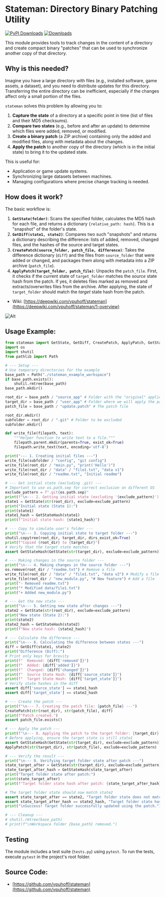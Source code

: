 # Stateman: Directory Binary Patching Utility
[![PyPI Downloads](https://img.shields.io/pypi/dm/stateman)](https://pypi.org/project/stateman/) [![Downloads](https://static.pepy.tech/badge/stateman)](https://pepy.tech/project/stateman)


This module provides tools to track changes in the content of a directory and create compact binary "patches" that can be used to synchronize another copy of that directory.

## Why is this needed?

Imagine you have a large directory with files (e.g., installed software, game assets, a dataset), and you need to distribute updates for this directory. Transferring the entire directory can be inefficient, especially if the changes affect only a small portion of the files.

`stateman` solves this problem by allowing you to:

1.  **Capture the state** of a directory at a specific point in time (list of files and their MD5 checksums).
2.  **Compare two states** (e.g., before and after an update) to determine which files were added, removed, or modified.
3.  **Create a binary patch** (a ZIP archive) containing only the added and modified files, along with metadata about the changes.
4.  **Apply the patch** to another copy of the directory (which is in the initial state) to bring it to the updated state.

This is useful for:
* Application or game update systems.
* Synchronizing large datasets between machines.
* Managing configurations where precise change tracking is needed.

## How does it work?

The basic workflow is:

1.  **`GetState(folder)`**: Scans the specified folder, calculates the MD5 hash for each file, and returns a dictionary `{relative_path: hash}`. This is a "snapshot" of the folder's state.
2.  **`GetDiff(state1, state2)`**: Compares two such "snapshots" and returns a dictionary describing the difference: lists of added, removed, changed files, and the hashes of the source and target states.
3.  **`CreatePatch(source_folder, patch_file, difference)`**: Takes the difference dictionary (`diff`) and the files from `source_folder` that were added or changed, and packages them along with metadata into a ZIP archive (`patch_file`).
4.  **`ApplyPatch(target_folder, patch_file)`**: Unpacks the `patch_file`. First, it checks if the current state of `target_folder` matches the *source* state hash from the patch. If yes, it deletes files marked as removed and extracts/overwrites files from the archive. After applying, the state of `target_folder` should match the *target* state hash from the patch.

* Wiki: [https://deepwiki.com/vpuhoff/stateman](https://deepwiki.com/vpuhoff/stateman/1-overview)

![Alt](https://repobeats.axiom.co/api/embed/f5781b0c7b823dcf233cfcdd37ae992cdc054ae5.svg "Repobeats analytics image")

## Usage Example:

```python
from stateman import GetState, GetDiff, CreatePatch, ApplyPatch, GetStateHash
import os
import shutil
from pathlib import Path

# --- Setup ---
# Use temporary directories for the example
base_path = Path("./stateman_example_workspace")
if base_path.exists():
    shutil.rmtree(base_path)
base_path.mkdir()

root_dir = base_path / "source_app" # Folder with the "original" application/data
target_dir = base_path / "user_app" # Folder where we will apply the patch
patch_file = base_path / "update.patch" # The patch file

root_dir.mkdir()
subfolder = root_dir / ".git" # Folder to be excluded
subfolder.mkdir()

def write_file(filepath, text):
    """Helper function to write text to a file."""
    filepath.parent.mkdir(parents=True, exist_ok=True)
    filepath.write_text(text, encoding='utf-8')

print("--- 1. Creating initial files ---")
write_file(subfolder / "config", "git config")
write_file(root_dir / "main.py", "print('Hello')")
write_file(root_dir / "data" / "file1.txt", "data v1")
write_file(root_dir / "readme.txt", "Initial readme")

# --- Get initial state (excluding .git) ---
# Important to use os.path.sep for correct exclusion on different OS
exclude_pattern = f".git{os.path.sep}"
print(f"\n--- 2. Getting initial state (excluding '{exclude_pattern}') ---")
state1 = GetState(str(root_dir), exclude=exclude_pattern)
print("Initial state (State 1):")
print(state1)
state1_hash = GetStateHash(state1)
print(f"Initial state hash: {state1_hash}")

# --- Copy to simulate user's folder ---
print("\n--- 3. Copying initial state to target folder ---")
shutil.copytree(root_dir, target_dir, dirs_exist_ok=True)
print(f"Copied {root_dir} to {target_dir}")
# Verify that the target state matches
assert GetStateHash(GetState(str(target_dir), exclude=exclude_pattern)) == state1_hash

# --- Making changes in the source folder ---
print("\n--- 4. Making changes in the source folder ---")
os.remove(root_dir / "readme.txt") # Remove a file
write_file(root_dir / "data" / "file1.txt", "data v2") # Modify a file
write_file(root_dir / "new_module.py", "# New feature") # Add a file
print("- Removed readme.txt")
print("* Modified data/file1.txt")
print("+ Added new_module.py")

# --- Get the new state ---
print("\n--- 5. Getting new state after changes ---")
state2 = GetState(str(root_dir), exclude=exclude_pattern)
print("New state (State 2):")
print(state2)
state2_hash = GetStateHash(state2)
print(f"New state hash: {state2_hash}")

# --- Calculate the difference ---
print("\n--- 6. Calculating the difference between states ---")
diff = GetDiff(state1, state2)
print("Difference (Diff):")
# Print only keys for brevity
print(f"  Removed: {diff['removed']}")
print(f"  Added: {diff['added']}")
print(f"  Changed: {diff['changed']}")
print(f"  Source State Hash: {diff['source_state']}")
print(f"  Target State Hash: {diff['target_state']}")
# Verify state hashes in the diff
assert diff['source_state'] == state1_hash
assert diff['target_state'] == state2_hash

# --- Create the patch ---
print(f"\n--- 7. Creating the patch file: {patch_file} ---")
CreatePatch(str(root_dir), str(patch_file), diff)
print(f"Patch created.")
assert patch_file.exists()

# --- Apply the patch ---
print(f"\n--- 8. Applying the patch to the target folder: {target_dir} ---")
# Before applying, ensure the target state is still state1
assert GetStateHash(GetState(str(target_dir), exclude=exclude_pattern)) == state1_hash
ApplyPatch(str(target_dir), str(patch_file), exclude=exclude_pattern)

# --- Verify the result ---
print("\n--- 9. Verifying target folder state after patch ---")
state_target_after = GetState(str(target_dir), exclude=exclude_pattern)
state_target_after_hash = GetStateHash(state_target_after)
print("Target folder state after patch:")
print(state_target_after)
print(f"Target folder state hash after patch: {state_target_after_hash}")

# The target folder state should now match state2
assert state_target_after == state2, "Target folder state does not match expected State 2"
assert state_target_after_hash == state2_hash, "Target folder state hash does not match expected State 2 hash"
print("\nSuccess! Target folder successfully updated using the patch.")

# --- Cleanup ---
# shutil.rmtree(base_path)
# print(f"\nWorkspace folder {base_path} removed.")

````

## Testing

The module includes a test suite (`tests.py`) using `pytest`. To run the tests, execute `pytest` in the project's root folder.

## Source Code:

  * [https://github.com/vpuhoff/stateman](https://github.com/vpuhoff/stateman)